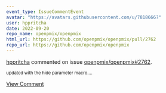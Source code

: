 ```yaml
---
event_type: IssueCommentEvent
avatar: "https://avatars.githubusercontent.com/u/7818666?"
user: hppritcha
date: 2022-09-20
repo_name: openpmix/openpmix
html_url: https://github.com/openpmix/openpmix/pull/2762
repo_url: https://github.com/openpmix/openpmix
---
```


<a href='https://github.com/hppritcha' target='_blank'>hppritcha</a> commented on issue <a href='https://github.com/openpmix/openpmix/pull/2762' target='_blank'>openpmix/openpmix#2762</a>.

<small>updated with the hide parameter macro....</small>

<a href='https://github.com/openpmix/openpmix/pull/2762' target='_blank'>View Comment</a>